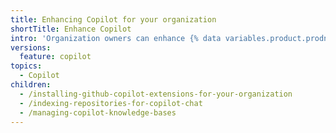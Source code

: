 ```yaml
---
title: Enhancing Copilot for your organization
shortTitle: Enhance Copilot
intro: 'Organization owners can enhance {% data variables.product.prodname_copilot %} in their organization.'
versions:
  feature: copilot
topics:
  - Copilot
children:
  - /installing-github-copilot-extensions-for-your-organization
  - /indexing-repositories-for-copilot-chat
  - /managing-copilot-knowledge-bases
---
```

